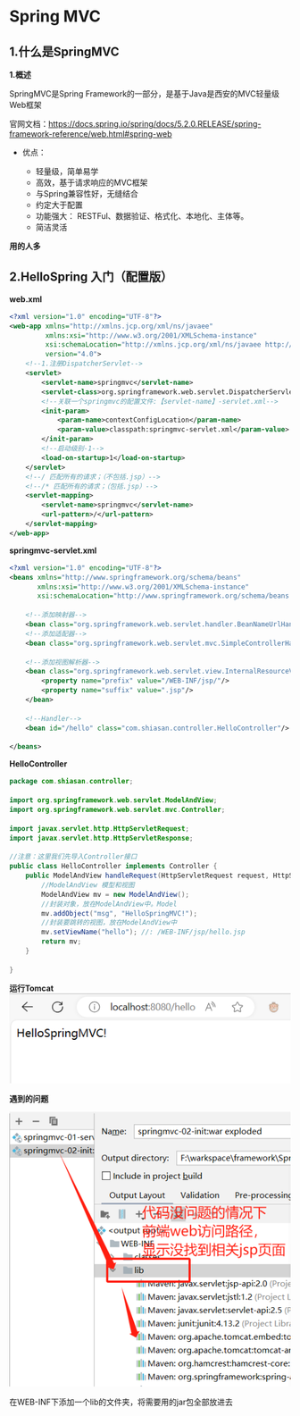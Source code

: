 # Spring MVC

## 1.什么是SpringMVC

**1.概述**

SpringMVC是Spring Framework的一部分，是基于Java是西安的MVC轻量级Web框架

官网文档：https://docs.spring.io/spring/docs/5.2.0.RELEASE/spring-framework-reference/web.html#spring-web

- 优点：

    - 轻量级，简单易学
    - 高效，基于请求响应的MVC框架
    - 与Spring兼容性好，无缝结合
    - 约定大于配置
    - 功能强大： RESTFul、数据验证、格式化、本地化、主体等。
    - 简洁灵活

**用的人多**

## 2.HelloSpring 入门（配置版）

**web.xml**

```xml
<?xml version="1.0" encoding="UTF-8"?>
<web-app xmlns="http://xmlns.jcp.org/xml/ns/javaee"
         xmlns:xsi="http://www.w3.org/2001/XMLSchema-instance"
         xsi:schemaLocation="http://xmlns.jcp.org/xml/ns/javaee http://xmlns.jcp.org/xml/ns/javaee/web-app_4_0.xsd"
         version="4.0">
    <!--1.注册DispatcherServlet-->
    <servlet>
        <servlet-name>springmvc</servlet-name>
        <servlet-class>org.springframework.web.servlet.DispatcherServlet</servlet-class>
        <!--关联一个springmvc的配置文件:【servlet-name】-servlet.xml-->
        <init-param>
            <param-name>contextConfigLocation</param-name>
            <param-value>classpath:springmvc-servlet.xml</param-value>
        </init-param>
        <!--启动级别-1-->
        <load-on-startup>1</load-on-startup>
    </servlet>
    <!--/ 匹配所有的请求；（不包括.jsp）-->
    <!--/* 匹配所有的请求；（包括.jsp）-->
    <servlet-mapping>
        <servlet-name>springmvc</servlet-name>
        <url-pattern>/</url-pattern>
    </servlet-mapping>
</web-app>

```

**springmvc-servlet.xml**

```xml
<?xml version="1.0" encoding="UTF-8"?>
<beans xmlns="http://www.springframework.org/schema/beans"
       xmlns:xsi="http://www.w3.org/2001/XMLSchema-instance"
       xsi:schemaLocation="http://www.springframework.org/schema/beans http://www.springframework.org/schema/beans/spring-beans.xsd">

    <!--添加映射器-->
    <bean class="org.springframework.web.servlet.handler.BeanNameUrlHandlerMapping"/>
    <!--添加适配器-->
    <bean class="org.springframework.web.servlet.mvc.SimpleControllerHandlerAdapter"/>

    <!--添加视图解析器-->
    <bean class="org.springframework.web.servlet.view.InternalResourceViewResolver">
        <property name="prefix" value="/WEB-INF/jsp/"/>
        <property name="suffix" value=".jsp"/>
    </bean>

    <!--Handler-->
    <bean id="/hello" class="com.shiasan.controller.HelloController"/>

</beans>
```

**HelloController**

```java
package com.shiasan.controller;

import org.springframework.web.servlet.ModelAndView;
import org.springframework.web.servlet.mvc.Controller;

import javax.servlet.http.HttpServletRequest;
import javax.servlet.http.HttpServletResponse;

//注意：这里我们先导入Controller接口
public class HelloController implements Controller {
    public ModelAndView handleRequest(HttpServletRequest request, HttpServletResponse response) throws Exception {
        //ModelAndView 模型和视图
        ModelAndView mv = new ModelAndView();
        //封装对象，放在ModelAndView中。Model
        mv.addObject("msg", "HelloSpringMVC!");
        //封装要跳转的视图，放在ModelAndView中
        mv.setViewName("hello"); //: /WEB-INF/jsp/hello.jsp
        return mv;
    }

}

```

**运行Tomcat**
![img.png](img.png)

**遇到的问题**

![img_1.png](img_1.png)

在WEB-INF下添加一个lib的文件夹，将需要用的jar包全部放进去

